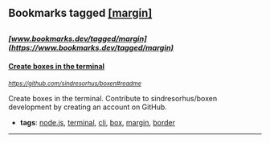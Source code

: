 ## Bookmarks tagged [[margin]](https://www.bookmarks.dev/search?q=[margin])

_<sup><sup>[www.bookmarks.dev/tagged/margin](https://www.bookmarks.dev/tagged/margin)</sup></sup>_
---
#### [Create boxes in the terminal](https://github.com/sindresorhus/boxen#readme)
_<sup>https://github.com/sindresorhus/boxen#readme</sup>_

Create boxes in the terminal. Contribute to sindresorhus/boxen development by creating an account on GitHub.
* **tags**: [node.js](../tagged/node.js.md), [terminal](../tagged/terminal.md), [cli](../tagged/cli.md), [box](../tagged/box.md), [margin](../tagged/margin.md), [border](../tagged/border.md)
---
